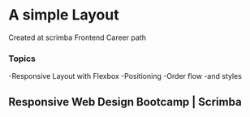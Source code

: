 # A simple Layout
 Created at scrimba Frontend Career path
 
 ### Topics
 -Responsive Layout with Flexbox
 -Positioning
 -Order flow
 -and styles

## Responsive Web Design Bootcamp | Scrimba 

